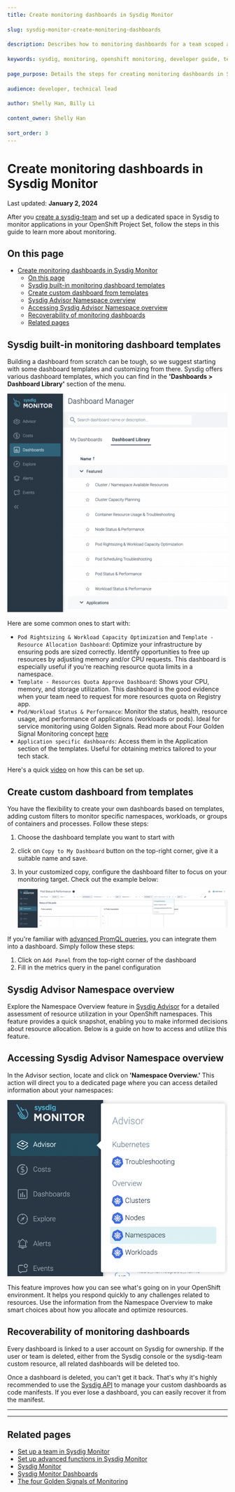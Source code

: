 ```yaml
---
title: Create monitoring dashboards in Sysdig Monitor

slug: sysdig-monitor-create-monitoring-dashboards

description: Describes how to monitoring dashboards for a team scoped applications in Sysdig Monitor.

keywords: sysdig, monitoring, openshift monitoring, developer guide, team guide, team, configure, monitoring dashboards, dashboard templates

page_purpose: Details the steps for creating monitoring dashboards in Sysdig Monitor.

audience: developer, technical lead

author: Shelly Han, Billy Li

content_owner: Shelly Han

sort_order: 3
---
```


# Create monitoring dashboards in Sysdig Monitor
Last updated: **January 2, 2024**

After you  [create a sysdig-team](../app-monitoring/sysdig-monitor-setup-team.md) and set up a dedicated space in Sysdig to monitor applications in your OpenShift Project Set, follow the steps in this guide to learn more about monitoring.

## On this page

- [Create monitoring dashboards in Sysdig Monitor](#create-monitoring-dashboards-in-sysdig-monitor)
  - [On this page](#on-this-page)
  - [Sysdig built-in monitoring dashboard templates](#sysdig-built-in-monitoring-dashboard-templates)
  - [Create custom dashboard from templates](#create-custom-dashboard-from-templates)
  - [Sysdig Advisor Namespace overview](#sysdig-advisor-namespace-overview)
  - [Accessing Sysdig Advisor Namespace overview](#accessing-sysdig-advisor-namespace-overview)
  - [Recoverability of monitoring dashboards](#recoverability-of-monitoring-dashboards)
  - [Related pages](#related-pages)

## Sysdig built-in monitoring dashboard templates

Building a dashboard from scratch can be tough, so we suggest starting with some dashboard templates and customizing from there. Sysdig offers various dashboard templates, which you can find in the **'Dashboards > Dashboard Library'** section of the menu.

![List of default dashboard templates](../../images/sysdig-team-dashboard-templates.png)

Here are some common ones to start with:

- `Pod Rightsizing & Workload Capacity Optimization` and `Template - Resource Allocation Dashboard`: Optimize your infrastructure by ensuring pods are sized correctly. Identify opportunities to free up resources by adjusting memory and/or CPU requests. This dashboard is especially useful if you're reaching resource quota limits in a namespace.
- `Template - Resources Quota Approve Dashboard`: Shows your CPU, memory, and storage utilization. This dashboard is the good evidence when your team need to request for more resources quota on Registry app.
- `Pod/Workload Status & Performance`: Monitor the status, health, resource usage, and performance of applications (workloads or pods). Ideal for service monitoring using Golden Signals. Read more about Four Golden Signal Monitoring concept [here](https://sysdig.com/blog/golden-signals-kubernetes/)
- `Application specific dashboards`: Access them in the Application section of the templates. Useful for obtaining metrics tailored to your tech stack.

Here's a quick [video](https://www.youtube.com/watch?v=K4rkSCSq3C4&list=PL9CV_8JBQHiorxwU-2nA8aqM4KTzdCnfg&index=24) on how this can be set up.


## Create custom dashboard from templates

You have the flexibility to create your own dashboards based on templates, adding custom filters to monitor specific namespaces, workloads, or groups of containers and processes. Follow these steps:

1. Choose the dashboard template you want to start with
2.  click on `Copy to My Dashboard` button on the top-right corner, give it a suitable name and save.
3. In your customized copy, configure the dashboard filter to focus on your monitoring target. Check out the example below:

    ![Filter the dashboard to monitor on API component in production namespace](../../images/sysdig-team-dashboard-filter.png)

If you're familiar with  [advanced PromQL queries](./sysdig-monitor-set-up-advanced-functions.md), you can integrate them into a dashboard. Simply follow these steps: 

1. Click on `Add Panel` from the top-right corner of the dashboard
2.  Fill in the metrics query in the panel configuration

## Sysdig Advisor Namespace overview

Explore the Namespace Overview feature in [Sysdig Advisor](https://docs.sysdig.com/en/docs/sysdig-monitor/advisor/overview/namespaces-data/) for a detailed assessment of resource utilization in your OpenShift namespaces. This feature provides a quick snapshot, enabling you to make informed decisions about resource allocation. Below is a guide on how to access and utilize this feature.

## Accessing Sysdig Advisor Namespace overview

In the Advisor section, locate and click on **'Namespace Overview.'** This action will direct you to a dedicated page where you can access detailed information about your namespaces:

   ![Accessing Sysdig Advisor Namespace Overview](../../images/sysdig-team-advisor.png)

This feature improves how you can see what's going on in your OpenShift environment. It helps you respond quickly to any challenges related to resources. Use the information from the Namespace Overview to make smart choices about how you allocate and optimize resources.

## Recoverability of monitoring dashboards

Every dashboard is linked to a user account on Sysdig for ownership. If the user or team is deleted, either from the Sysdig console or the sysdig-team custom resource, all related dashboards will be deleted too.

Once a dashboard is deleted, you can't get it back. That's why it's highly recommended to use the  [Sysdig API](https://docs.sysdig.com/en/docs/developer-tools/sysdig-rest-api-conventions/)  to manage your custom dashboards as code manifests. If you ever lose a dashboard, you can easily recover it from the manifest.

---
--- 

## Related pages
- [Set up a team in Sysdig Monitor](../app-monitoring/sysdig-monitor-setup-team.md)
- [Set up advanced functions in Sysdig Monitor](../app-monitoring/sysdig-monitor-set-up-advanced-functions.md)
- [Sysdig Monitor](https://docs.sysdig.com/en/sysdig-monitor.html)
- [Sysdig Monitor Dashboards](https://docs.sysdig.com/en/dashboards.html)
- [The four Golden Signals of Monitoring](https://sysdig.com/blog/golden-signals-kubernetes)

